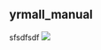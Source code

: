 ## yrmall_manual ##
sfsdfsdf
![](https://i.ytimg.com/vi/QlnX31a-sRo/hqdefault.jpg?custom=true&w=336&h=188&stc=true&jpg444=true&jpgq=90&sp=68&sigh=DDrUyTEIqtyw4YztjH-5Up9rpy0)


